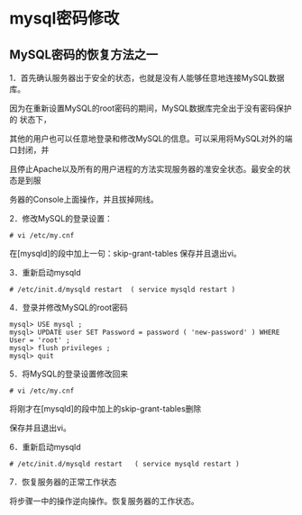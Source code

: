 # mysql密码修改

## MySQL密码的恢复方法之一

1．首先确认服务器出于安全的状态，也就是没有人能够任意地连接MySQL数据库。 

因为在重新设置MySQL的root密码的期间，MySQL数据库完全出于没有密码保护的 状态下，

其他的用户也可以任意地登录和修改MySQL的信息。可以采用将MySQL对外的端口封闭，并

且停止Apache以及所有的用户进程的方法实现服务器的准安全状态。最安全的状态是到服

务器的Console上面操作，并且拔掉网线。

2．修改MySQL的登录设置：

    # vi /etc/my.cnf 

在[mysqld]的段中加上一句：skip-grant-tables 保存并且退出vi。

3．重新启动mysqld 

    # /etc/init.d/mysqld restart  ( service mysqld restart )

4．登录并修改MySQL的root密码

    mysql> USE mysql ; 
    mysql> UPDATE user SET Password = password ( 'new-password' ) WHERE User = 'root' ; 
    mysql> flush privileges ; 
    mysql> quit

5．将MySQL的登录设置修改回来 

    # vi /etc/my.cnf 

将刚才在[mysqld]的段中加上的skip-grant-tables删除 

保存并且退出vi。

6．重新启动mysqld 

    # /etc/init.d/mysqld restart   ( service mysqld restart )

7．恢复服务器的正常工作状态

将步骤一中的操作逆向操作。恢复服务器的工作状态。